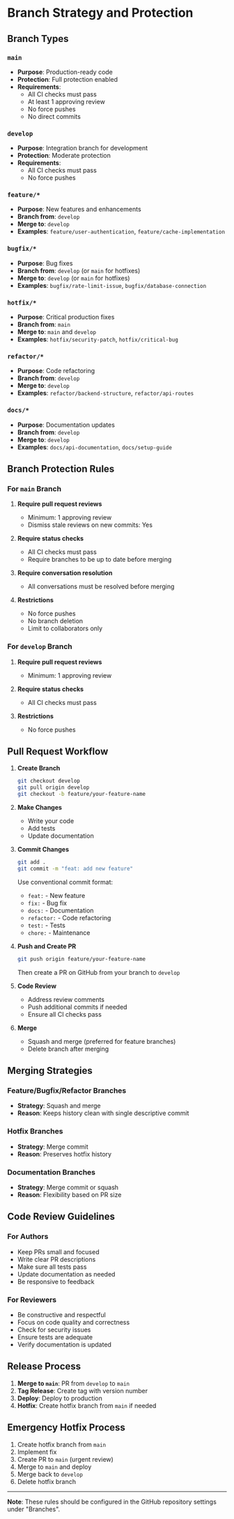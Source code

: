 # Branch Strategy and Protection

## Branch Types

### `main`
- **Purpose**: Production-ready code
- **Protection**: Full protection enabled
- **Requirements**:
  - All CI checks must pass
  - At least 1 approving review
  - No force pushes
  - No direct commits

### `develop`
- **Purpose**: Integration branch for development
- **Protection**: Moderate protection
- **Requirements**:
  - All CI checks must pass
  - No force pushes

### `feature/*`
- **Purpose**: New features and enhancements
- **Branch from**: `develop`
- **Merge to**: `develop`
- **Examples**: `feature/user-authentication`, `feature/cache-implementation`

### `bugfix/*`
- **Purpose**: Bug fixes
- **Branch from**: `develop` (or `main` for hotfixes)
- **Merge to**: `develop` (or `main` for hotfixes)
- **Examples**: `bugfix/rate-limit-issue`, `bugfix/database-connection`

### `hotfix/*`
- **Purpose**: Critical production fixes
- **Branch from**: `main`
- **Merge to**: `main` and `develop`
- **Examples**: `hotfix/security-patch`, `hotfix/critical-bug`

### `refactor/*`
- **Purpose**: Code refactoring
- **Branch from**: `develop`
- **Merge to**: `develop`
- **Examples**: `refactor/backend-structure`, `refactor/api-routes`

### `docs/*`
- **Purpose**: Documentation updates
- **Branch from**: `develop`
- **Merge to**: `develop`
- **Examples**: `docs/api-documentation`, `docs/setup-guide`

## Branch Protection Rules

### For `main` Branch
1. **Require pull request reviews**
   - Minimum: 1 approving review
   - Dismiss stale reviews on new commits: Yes

2. **Require status checks**
   - All CI checks must pass
   - Require branches to be up to date before merging

3. **Require conversation resolution**
   - All conversations must be resolved before merging

4. **Restrictions**
   - No force pushes
   - No branch deletion
   - Limit to collaborators only

### For `develop` Branch
1. **Require pull request reviews**
   - Minimum: 1 approving review

2. **Require status checks**
   - All CI checks must pass

3. **Restrictions**
   - No force pushes

## Pull Request Workflow

1. **Create Branch**
   ```bash
   git checkout develop
   git pull origin develop
   git checkout -b feature/your-feature-name
   ```

2. **Make Changes**
   - Write your code
   - Add tests
   - Update documentation

3. **Commit Changes**
   ```bash
   git add .
   git commit -m "feat: add new feature"
   ```

   Use conventional commit format:
   - `feat:` - New feature
   - `fix:` - Bug fix
   - `docs:` - Documentation
   - `refactor:` - Code refactoring
   - `test:` - Tests
   - `chore:` - Maintenance

4. **Push and Create PR**
   ```bash
   git push origin feature/your-feature-name
   ```
   Then create a PR on GitHub from your branch to `develop`

5. **Code Review**
   - Address review comments
   - Push additional commits if needed
   - Ensure all CI checks pass

6. **Merge**
   - Squash and merge (preferred for feature branches)
   - Delete branch after merging

## Merging Strategies

### Feature/Bugfix/Refactor Branches
- **Strategy**: Squash and merge
- **Reason**: Keeps history clean with single descriptive commit

### Hotfix Branches
- **Strategy**: Merge commit
- **Reason**: Preserves hotfix history

### Documentation Branches
- **Strategy**: Merge commit or squash
- **Reason**: Flexibility based on PR size

## Code Review Guidelines

### For Authors
- Keep PRs small and focused
- Write clear PR descriptions
- Make sure all tests pass
- Update documentation as needed
- Be responsive to feedback

### For Reviewers
- Be constructive and respectful
- Focus on code quality and correctness
- Check for security issues
- Ensure tests are adequate
- Verify documentation is updated

## Release Process

1. **Merge to `main`**: PR from `develop` to `main`
2. **Tag Release**: Create tag with version number
3. **Deploy**: Deploy to production
4. **Hotfix**: Create hotfix branch from `main` if needed

## Emergency Hotfix Process

1. Create hotfix branch from `main`
2. Implement fix
3. Create PR to `main` (urgent review)
4. Merge to `main` and deploy
5. Merge back to `develop`
6. Delete hotfix branch

---

**Note**: These rules should be configured in the GitHub repository settings under "Branches".
